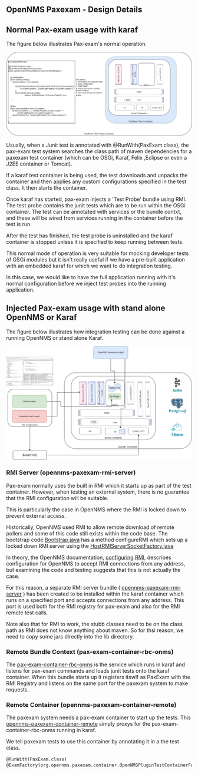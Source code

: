 ## OpenNMS Paxexam - Design Details

## Normal Pax-exam usage with karaf

The figure below illustrates Pax-exam's normal operation.  

![alt text](../docs/images/paxexam-basic.jpg "Figure paxexam-basic.jpg")

Usually, when a Junit test is annotated with @RunWith(PaxExam.class), the pax-exam test system searches the class path of maven dependencies for a paxexam test container (which can be OSGi, Karaf, Felix ,Eclipse or even a J2EE container or Tomcat). 

If a karaf test container is being used, the test downloads and unpacks the container and then applies any custom configurations specified in the test class. 
It then starts the container.

Once karaf has started, pax-exam injects a 'Test Probe' bundle using RMI. 
The test probe contains the junit tests which are to be run within the OSGi container. 
The test can be annotated with services or the bundle contxt, and these will be wired from services running in the container before the test is run.

After the test has finished, the test probe is uninstalled and the karaf container is stopped unless it is specified to keep running between tests. 

This normal mode of operation is very suitable for mocking developer tests of OSGi modules but it isn't really useful if we have a pre-built application with an embedded karaf for which we want to do integration testing. 

In this case, we would like to have the full application running with it's normal configuration before we inject test probes into the running application. 

## Injected Pax-exam usage with stand alone OpenNMS or Karaf

The figure below illustrates how integration testing can be done against a running OpenNMS or stand alone Karaf.

![alt text](../docs/images/paxexam-opennms.jpg "Figure paxexam-opennms.jpg")

### RMI Server (opennms-paxexam-rmi-server)

Pax-exam normally uses the built in RMI which it starts up as part of the test container. 
However, when testing an external system, there is no guarantee that the RMI configuration will be suitable. 

This is particularly the case in OpenNMS where the RMI is locked down to prevent external access. 

Historically, OpenNMS used RMI to allow remote download of remote pollers and some of this code still exists within the code base. The bootstrap code [Bootstrap.java](https://github.com/OpenNMS/opennms/blob/develop/opennms-bootstrap/src/main/java/org/opennms/bootstrap/Bootstrap.java) has a method configureRMI which sets up a locked down RMI server using the [HostRMIServerSocketFactory.java](https://github.com/OpenNMS/opennms/blob/develop/opennms-bootstrap/src/main/java/org/opennms/bootstrap/HostRMIServerSocketFactory.java)

In theory, the OpenNMS documentation, [configuring RMI](https://docs.opennms.com/meridian/2022/operation/admin/rmi.html), describes configuration for OpenNMS to accept RMI connections from any address, but examining the code and testing suggests that this is not actually the case.

For this reason, a separate RMI server bundle ( [opennms-paxexam-rmi-server](../opennms-paxexam/opennms-paxexam-parent\opennms-paxexam-rmi-server) ) has been created to be installed within the karaf container which runs on a specified port and accepts connections from any address.
This port is used both for the RMI registry for pax-exam and also for the RMI remote test calls.

Note also that for RMI to work, the stubb classes need to be on the class path as RMI does not know anything about maven. So for thsi reason, we need to copy some jars directly into the lib directory.

### Remote Bundle Context (pax-exam-container-rbc-onms)
The [pax-exam-container-rbc-onms](../opennms-paxexam/opennms-paxexam-parent\pax-exam-container-rbc-onms) is the service which runs in karaf and listens for pax-exam commands and loads junit tests onto the karaf container. 
When this bundle starts up it registers itswlf as PaxExam with the RMI Registry and listens on the same port for the paxexam system to make requests. 

### Remote Container (opennms-paxexam-container-remote)

The paxexam system needs a pax-exam container to start up the tests. 
This [opennms-paxexam-container-remote](../opennms-paxexam/opennms-paxexam-parent/opennms-paxexam-container-remotes) simply proxys for the pax-exam-container-rbc-onms running in karaf.

We tell paxexam tests to use this container by annotating it in a the test class.

```
@RunWith(PaxExam.class)
@ExamFactory(org.opennms.paxexam.container.OpenNMSPluginTestContainerFactory.class)

```

